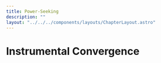 ```yaml
---
title: Power-Seeking
description: ""
layout: "../../../components/layouts/ChapterLayout.astro"
---
```


# Instrumental Convergence